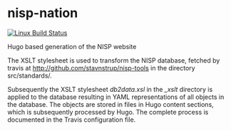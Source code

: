 # nisp-nation


[![Linux Build Status](https://travis-ci.org/stavnstrup/nisp-nation.svg?branch=master)](https://travis-ci.org/stavnstrup/nisp-nation)

Hugo based generation of the NISP website

The XSLT stylesheet is used to transform the NISP database, fetched by travis at http://github.com/stavnstrup/nisp-tools in the directory src/standards/.

Subsequently the XSLT stylesheet *db2data.xsl* in the *_xslt* directory is applied to the database resulting in YAML representations of all objects in the database. The objects are stored in files in Hugo content sections, which is subsequently processed by Hugo. The complete process is documented in the Travis configuration file.
